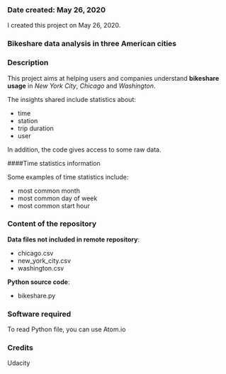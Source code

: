 ### Date created: May 26, 2020
I created this project on May 26, 2020.

### Bikeshare data analysis in three American cities

### Description
This project aims at helping users and companies understand **bikeshare 
usage** in _New York City_, _Chicago_ and _Washington_.

The insights shared include statistics about:
* time 
* station
* trip duration
* user

In addition, the code gives access to some raw data.

####Time statistics information

Some examples of time statistics include:
* most common month 
* most common day of week
* most common start hour

### Content of the repository

**Data files not included in remote repository**:
* chicago.csv
* new_york_city.csv
* washington.csv

**Python source code**: 
* bikeshare.py

### Software required

To read Python file, you can use Atom.io

### Credits
Udacity

